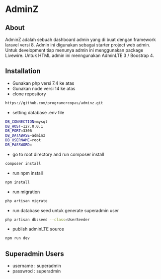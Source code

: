 # AdminZ

## About

AdminZ adalah sebuah dashboard admin yang di buat dengan framework laravel versi 8. 
Admin ini digunakan sebagai starter project web admin. 
Untuk development tiap menunya admin ini menggunakan package Livewire.
Untuk HTML admin ini menngunakan AdminLTE 3 / Boostrap 4.

## Installation
* Gunakan php versi 7.4 ke atas 
* Gunakan node versi 14 ke atas
* clone repository
```bash
https://github.com/programercopas/adminz.git
```
* setting database .env file
```bash
DB_CONNECTION=mysql
DB_HOST=127.0.0.1
DB_PORT=3306
DB_DATABASE=adminz
DB_USERNAME=root
DB_PASSWORD=
```
* go to root directory and run composer install
```bash
composer install
```
* run npm install
```bash
npm install
```
* run migration
```bash
php artisan migrate
```
* run database seed untuk generate superadmin user
```bash
php artisan db:seed --class=UserSeeder
```
* publish adminLTE source
```bash
npm run dev
```
## Superadmin Users
* username : superadmin
* passwrod : superadmin
